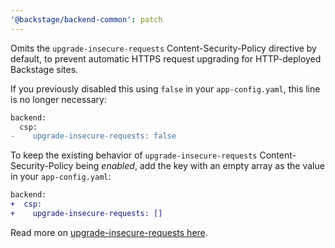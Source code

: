 ```yaml
---
'@backstage/backend-common': patch
---
```


Omits the `upgrade-insecure-requests` Content-Security-Policy directive by default, to prevent automatic HTTPS request upgrading for HTTP-deployed Backstage sites.

If you previously disabled this using `false` in your `app-config.yaml`, this line is no longer necessary:

```diff
backend:
  csp:
-    upgrade-insecure-requests: false
```

To keep the existing behavior of `upgrade-insecure-requests` Content-Security-Policy being _enabled_, add the key with an empty array as the value in your `app-config.yaml`:

```diff
backend:
+  csp:
+    upgrade-insecure-requests: []
```

Read more on [upgrade-insecure-requests here](https://developer.mozilla.org/en-US/docs/Web/HTTP/Headers/Content-Security-Policy/upgrade-insecure-requests).
